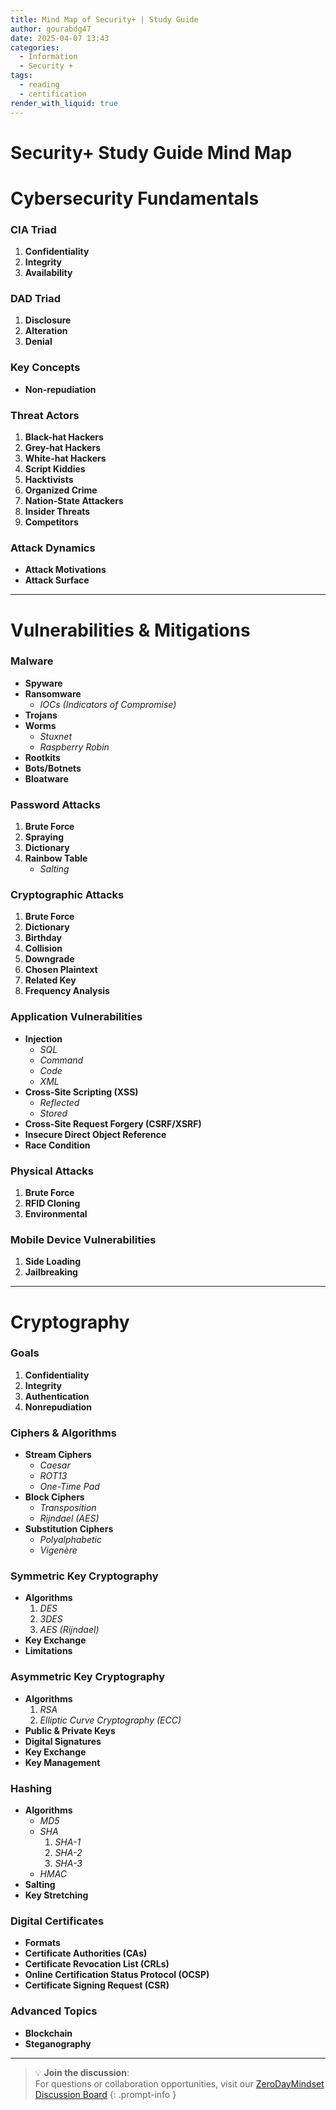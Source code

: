 ```yaml
---
title: Mind Map of Security+ | Study Guide
author: gourabdg47
date: 2025-04-07 13:43
categories:
  - Information
  - Security +
tags:
  - reading
  - certification
render_with_liquid: true
---
```

# Security+ Study Guide Mind Map

# Cybersecurity Fundamentals

### CIA Triad  
1. **Confidentiality**  
2. **Integrity**  
3. **Availability**  

### DAD Triad  
1. **Disclosure**  
2. **Alteration**  
3. **Denial**  

### Key Concepts  
- **Non-repudiation**  

### Threat Actors  
1. **Black-hat Hackers**  
2. **Grey-hat Hackers**  
3. **White-hat Hackers**  
4. **Script Kiddies**  
5. **Hacktivists**  
6. **Organized Crime**  
7. **Nation-State Attackers**  
8. **Insider Threats**  
9. **Competitors**  

### Attack Dynamics  
- **Attack Motivations**  
- **Attack Surface**  

---

# Vulnerabilities & Mitigations

### Malware  
- **Spyware**  
- **Ransomware**  
  - *IOCs (Indicators of Compromise)*  
- **Trojans**  
- **Worms**  
  - *Stuxnet*  
  - *Raspberry Robin*  
- **Rootkits**  
- **Bots/Botnets**  
- **Bloatware**  

### Password Attacks  
1. **Brute Force**  
2. **Spraying**  
3. **Dictionary**  
4. **Rainbow Table**  
   - *Salting*  

### Cryptographic Attacks  
1. **Brute Force**  
2. **Dictionary**  
3. **Birthday**  
4. **Collision**  
5. **Downgrade**  
6. **Chosen Plaintext**  
7. **Related Key**  
8. **Frequency Analysis**  

### Application Vulnerabilities  
- **Injection**  
  - *SQL*  
  - *Command*  
  - *Code*  
  - *XML*  
- **Cross-Site Scripting (XSS)**  
  - *Reflected*  
  - *Stored*  
- **Cross-Site Request Forgery (CSRF/XSRF)**  
- **Insecure Direct Object Reference**  
- **Race Condition**  

### Physical Attacks  
1. **Brute Force**  
2. **RFID Cloning**  
3. **Environmental**  

### Mobile Device Vulnerabilities  
1. **Side Loading**  
2. **Jailbreaking**  

---

# Cryptography

### Goals  
1. **Confidentiality**  
2. **Integrity**  
3. **Authentication**  
4. **Nonrepudiation**  

### Ciphers & Algorithms  
- **Stream Ciphers**  
  - *Caesar*  
  - *ROT13*  
  - *One-Time Pad*  
- **Block Ciphers**  
  - *Transposition*  
  - *Rijndael (AES)*  
- **Substitution Ciphers**  
  - *Polyalphabetic*  
  - *Vigenère*  

### Symmetric Key Cryptography  
- **Algorithms**  
  1. *DES*  
  2. *3DES*  
  3. *AES (Rijndael)*  
- **Key Exchange**  
- **Limitations**  

### Asymmetric Key Cryptography  
- **Algorithms**  
  1. *RSA*  
  2. *Elliptic Curve Cryptography (ECC)*  
- **Public & Private Keys**  
- **Digital Signatures**  
- **Key Exchange**  
- **Key Management**  

### Hashing  
- **Algorithms**  
  - *MD5*  
  - *SHA*  
    1. *SHA-1*  
    2. *SHA-2*  
    3. *SHA-3*  
  - *HMAC*  
- **Salting**  
- **Key Stretching**  

### Digital Certificates  
- **Formats**  
- **Certificate Authorities (CAs)**  
- **Certificate Revocation List (CRLs)**  
- **Online Certification Status Protocol (OCSP)**  
- **Certificate Signing Request (CSR)**  

### Advanced Topics  
- **Blockchain**  
- **Steganography**  


---

> 💡 **Join the discussion**:  
> For questions or collaboration opportunities, visit our [ZeroDayMindset Discussion Board](https://github.com/orgs/X3N0-G0D/discussions)
{: .prompt-info }